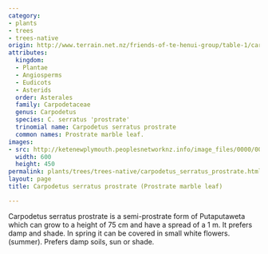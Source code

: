 ```yaml
---
category:
- plants
- trees
- trees-native
origin: http://www.terrain.net.nz/friends-of-te-henui-group/table-1/carpodetus-serratus-prostrate-prostrate-marble-leaf.html
attributes:
  kingdom:
  - Plantae
  - Angiosperms
  - Eudicots
  - Asterids
  order: Asterales
  family: Carpodetaceae
  genus: Carpodetus
  species: C. serratus 'prostrate'
  trinomial name: Carpodetus serratus prostrate
  common names: Prostrate marble leaf.
images:
- src: http://ketenewplymouth.peoplesnetworknz.info/image_files/0000/0007/3284/Carpodetus_serratus_prostrate__Prostrate_marble_leaf.jpg.JPG
  width: 600
  height: 450
permalink: plants/trees/trees-native/carpodetus_serratus_prostrate.html
layout: page
title: Carpodetus serratus prostrate (Prostrate marble leaf)

---
```

Carpodetus serratus prostrate is a semi-prostrate form of Putaputaweta which can grow to a height of 75 cm and have a spread of a 1 m. It prefers damp and shade. In spring it can be covered in small white flowers. (summer). Prefers damp soils, sun or shade.

